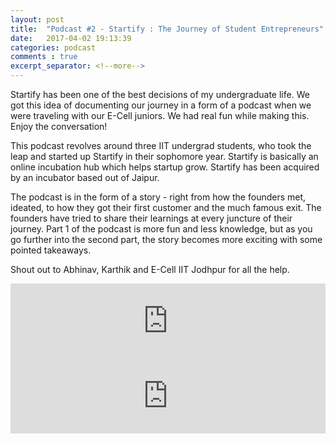 ```yaml
---
layout: post
title:  "Podcast #2 - Startify : The Journey of Student Entrepreneurs"
date:   2017-04-02 19:13:39
categories: podcast
comments : true
excerpt_separator: <!--more-->
---
```


Startify has been one of the best decisions of my undergraduate life. We got this idea of documenting our journey in
a form of a podcast when we were traveling with our E-Cell juniors. We had real fun while making this. Enjoy the
conversation!

<!--more-->

This podcast revolves around three IIT undergrad students, who took the leap and started up Startify in their sophomore year. Startify is basically an online incubation hub which helps startup grow. Startify has been acquired by an incubator based out of Jaipur.

The podcast is in the form of a story - right from how the founders met, ideated, to how they got their first customer and the much famous exit. The founders have tried to share their learnings at every juncture of their journey. Part 1 of the podcast is more fun and less knowledge, but as you go further into the second part, the story becomes more exciting with some pointed takeaways.

Shout out to Abhinav, Karthik and E-Cell IIT Jodhpur for all the help.

<iframe width="100%" height="120" src="https://www.mixcloud.com/widget/iframe/?feed=https%3A%2F%2Fwww.mixcloud.com%2Fachyut-joshi%2Fpodcast-2-part-l-startify-the-journey-of-student-entrepreneurs%2F&hide_cover=1&light=1" frameborder="0"></iframe>

<iframe width="100%" height="120" src="https://www.mixcloud.com/widget/iframe/?feed=https%3A%2F%2Fwww.mixcloud.com%2Fachyut-joshi%2Fpodcast-2-part-ll-startify-the-journey-of-student-entrepreneurs%2F&hide_cover=1&light=1" frameborder="0"></iframe>
